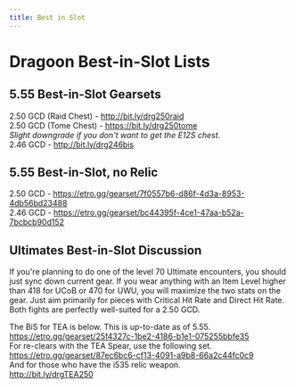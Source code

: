```yaml
---
title: Best in Slot
---
```

# Dragoon Best-in-Slot Lists


## 5.55 Best-in-Slot Gearsets
2.50 GCD (Raid Chest) -  <http://bit.ly/drg250raid>  
2.50 GCD (Tome Chest) - <https://bit.ly/drg250tome>  
*Slight downgrade if you don't want to get the E12S chest.*  
2.46 GCD - <http://bit.ly/drg246bis>  


## 5.55 Best-in-Slot, no Relic
2.50 GCD - <https://etro.gg/gearset/7f0557b6-d86f-4d3a-8953-4db56bd23488>  
2.46 GCD - <https://etro.gg/gearset/bc44395f-4ce1-47aa-b52a-7bcbcb90d152>


## Ultimates Best-in-Slot Discussion

If you're planning to do one of the level 70 Ultimate encounters, you should just sync down current gear. If you wear anything with an Item Level higher than 418 for UCoB or 470 for UWU, you will maximize the two stats on the gear. Just aim primarily for pieces with Critical Hit Rate and Direct Hit Rate. Both fights are perfectly well-suited for a 2.50 GCD.


The BiS for TEA is below. This is up-to-date as of 5.55.  
<https://etro.gg/gearset/25f4327c-1be2-4186-b1e1-075255bbfe35>  
For re-clears with the TEA Spear, use the following set.  
<https://etro.gg/gearset/87ec6bc6-cf13-4091-a9b8-66a2c44fc0c9>  
And for those who have the i535 relic weapon.  
<http://bit.ly/drgTEA250>
